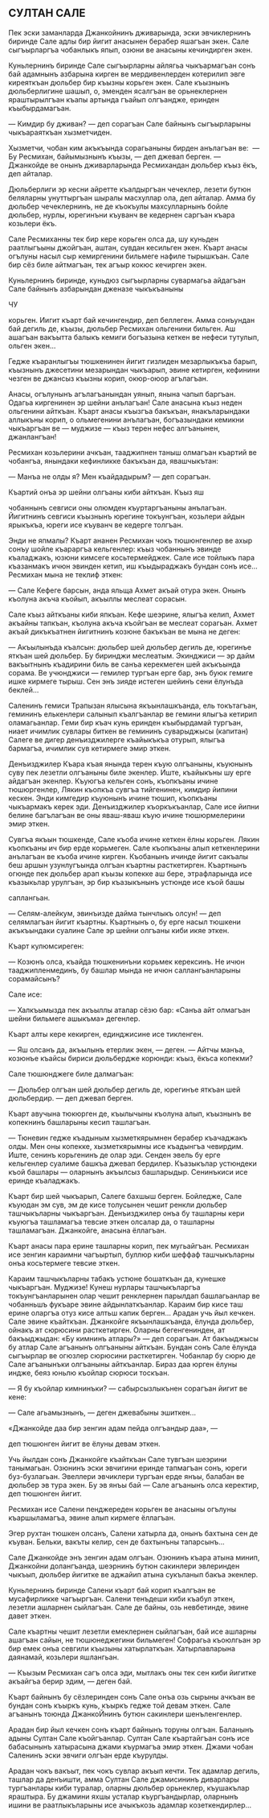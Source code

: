 ## СУЛТАН САЛЕ

Пек эски заманларда Джанкойнинъ дживарында, эски эвчиклернинъ биринде Сале адлы бир йигит анасынен берабер яшагъан экен.
Сале сыгъырларгъа чобанлыкъ япып, озюни ве анасыны кечиндирген экен.

Куньлернинъ биринде Сале сыгъырларны айлягьа чыкъармагъан сонъ бай адамнынъ азбарына кирген ве мердивенлерден котерилип эвге киреяткъан дюльбер бир къызны корьген экен.
Сале къызнынъ дюльберлигине шашып, о, эменден ясалгъан ве орьнеклернен яраштырылгъан къапы артында гъайып олгъандже, еринден къыбырдамагъан.

— Кимдир бу дживан? — деп сорагъан Сале байнынъ сыгъырларыны чыкъараяткъан хызметчиден.

Хызметчи, чобан ким акъкъында сорагьаныны бирден анълагъан ве:
 — Бу Ресмихан, байымызнынъ къызы, — деп джевап берген. — Джанкойде ве онынъ дживарларында Ресмихандан дюльбер къыз ёкъ, деп айталар.

Дюльберлиги эр кесни айретте къалдыргъан чечеклер, лезети бутюн беляларны унуттыргъан шыралы масхуллар ола, деп айталар.
Амма бу дюльбер чечеклернинъ, не де къокъулы махсулларнынъ бойле дюльбер, нурлы, юрегинъни къуванч ве кедернен саргъан къара козьлери ёкъ.

Сале Ресмиханны тек бир кере корьген олса да, шу куньден раатлыгъыны джойгъан, аштан, сувдан кесильген экен.
Къарт анасы огълуны насыл сыр кемиргенини бильмеге нафиле тырышкъан.
Сале бир сёз биле айтмагъан, тек агъыр кокюс кечирген экен.

Куньлернинъ биринде, куньдюз сыгъырларны сувармагьа айдагъан Сале байнынъ азбарындан дженазе чыкъкъаныны

ЧУ

корьген.
Иигит къарт бай кечингендир, деп беллеген.
Амма сонъундан бай дегиль де, къызы, дюльбер Ресмихан ольгенини бильген.
Аш ашагъан вакъытта балыкъ кемиги богъазына кеткен ве нефеси тутулып, ольген экен...

Гедже къаранлыгъы тюшкенинен йигит гизлиден мезарлыкъкъа барып, къызнынъ джесетини мезарындан чыкъарып, эвине кетирген, кефинини чезген ве джансыз къызны корип, окюр-оюор агълагъан.

Анасы, огълунынъ агълагъанындан уянып, янына чапып баргъан.
Одагьа киргенинен эр шейни анълагъан!
Сале анасына къыз неден ольгенини айткъан.
Къарт анасы къызгъа бакъкъан, янакъларындаки аллыкъны корип, о ольмегенини анълагъан, богъазындаки кемикни чыкъаргъан ве — муджизе — къыз терен нефес алгъанынен, джанлангъан!

Ресмихан козьлерини ачкъан, тааджипнен таныш олмагъан къартий ве чобангъа, янындаки кефинликке бакъкъан да, явашчыкътан:

— Манъа не олды я?
Мен къайдадырым? — деп сорагъан.

Къартий онъа эр шейни олгъаны киби айткъан.
Къыз яш

чобаннынъ севгиси оны олюмден къуртаргъаныны анълагъан.
Йигитнинъ севгиси къызнынъ юрегине токъунгъан, козьлери айдын ярыкъкъа, юреги исе къуванч ве кедерге толгъан.

Энди не япмалы?
Къарт ананен Ресмихан чокъ тюшюнгенлер ве ахыр сонъу шойле къараргъа кельгенлер: къыз чобаннынъ эвинде къаладжакъ, юзюни кимсеге косьтермейджек.
Сале исе тойлыкъ пара къазанмакъ ичюн эвинден кетип, иш къыдыраджакъ бундан сонъ исе...
Ресмихан мына не теклиф эткен:

— Сале Кефеге барсын, анда яльща Ахмет акъай отура экен.
Онынъ къолуна акъча къойып, акъыллы меслеат сорасын.

Сале къыз айткъаны киби япкъан.
Кефе шеэрине, ялыгъа келип, Ахмет акъайны тапкъан, къолуна акъча къойгъан ве меслеат сорагьан.
Ахмет акъай дикъкъатнен йигитнинъ козюне бакъкъан ве мына не деген:

— Акъылынъда къалсын: дюльбер шей дюльбер дегиль де, юрегинъе яткъан шей дюльбер.
Бу биринджи меслеатым.
Экинджиси — эр дайм вакъытнынъ къадирини биль ве санъа керекмеген шей акъкъында сорама.
Ве учюнджиси — гемилер тургъан ерге бар, энъ буюк гемиге ишке кирмеге тырыш.
Сен энъ зияде истеген шейинъ сени ёлунъда беклей...

Саленинъ гемиси Трапызан ялысына якъынлашкъанда, ель токътагъан, гемининъ елькенлери салынып къалгъанлар ве гемини ялыгъа кетирип оламагьанлар.
Геми бир къач кунь еринден къыбырдамай тургъан, ниает ичимлик сувлары биткен ве гемининъ суварыджысы (капитан) Салеге ве дигер денъизджилерге къайыкъкъа отурып, ялыгъа бармагъа, ичимлик сув кетирмеге эмир эткен.

Денъизджилер Къара къая янында терен къую олгъаныны, къуюнынъ суву пек лезетли олгъаныны биле экенлер.
Иште, къайыкъны шу ерге айдагъан экенлер.
Къуюгъа кельген сонъ, къопкъаны ичине тюшюргенлер, Лякин къопкъа сувгъа тийгенинен, кимдир йипини кескен.
Энди кимгедир къуюнынъ ичине тюшип, къопкъаны чыкъармакъ керек эди.
Денъизджилер къоркъкъанлар, Сале исе йипни белине багълагъан ве оны яваш-яваш къую ичине тюшюрмелерини эмир эткен.

Сувгъа якъын тюшкенде, Сале къоба ичине кеткен ёлны корьген.
Лякин къопкъаны ич бир ерде корьмеген.
Сале къопкъаны алып кеткенлерини анълагъан ве къоба ичине кирген.
Къобанынъ ичинде йигит сакъалы беш аршын узунлугъында олгъан къартны расткетирген.
Къартнынъ огюнде пек дюльбер арап къызы копекке аш бере, этрафларында исе къазыкьлар урулгъан, эр бир къазыкънынъ устюнде исе къой башы

саплангьан.

— Селям-алейкум, эвинъизде дайма тынчлыкъ олсун! — деп селямлагъан йигит къартны.
Къартнынъ о, бу ерге насыл тюшкени акъкъындаки суалине Сале эр шейни олгъаны киби икяе эткен.

Къарт кулюмсиреген:

— Козюнъ олса, къайда тюшкенинъни корьмек керексинъ.
Не ичюн тааджипленмединъ, бу башлар мында не ичюн саллангьанларыны сорамайсынъ?

Сале исе:

— Халкъымызда пек акъыллы аталар сёзю бар: «Санъа айт олмагъан шейни бильмеге ашыкъма» дегенлер.

Къарт алты кере кекирген, единджисине исе тикленген.

— Яш олсанъ да, акъылынъ етерлик экен, — деген. — Айтчы манъа, козюнъе къайсы бириси дюльбердже корюнди: къыз, ёкъса копекми?

Сале тюшюнджеге биле далмагъан:

— Дюльбер олгъан шей дюльбер дегиль де, юрегинъе яткъан шей дюльбердир. — деп джевап берген.

Къарт авучына тюкюрген де, къылычыны къолуна алып, къызнынъ ве копекнинъ башларыны кесип ташлагъан.

— Тюневин гедже къадыным хызметкярымнен берабер къачаджакъ олды.
Мен оны копекке, хызметкярымны исе къадынгъа чевирдим.
Иште, сенинъ корьгенинъ де олар эди.
Сенден эвель бу ерге кельгенлер суалиме башкъа джевап бердилер.
Къазыкълар устюндеки къой башлары — оларнынъ акъылсыз башларыдыр.
Сенинъкиси исе еринде къаладжакъ.

Къарт бир шей чыкъарып, Салеге бахшыш берген.
Бойледже, Сале къуюдан эм сув, эм де кисе толусынен чешит ренкли дюльбер ташчыкъларны чыкъаргъан.
Денъизджилер онъа бу ташларны кери къуюгъа ташламагъа тевсие эткен олсалар да, о ташларны ташламагъан.
Джанкойге, анасына ёллагъан.

Къарт анасы пара ерине ташларны корип, пек мугьайгъан.
Ресмихан исе зенгин караимни чагъыртып, буллюр киби шеффаф ташчыкъларны онъа косьтермеге тевсие эткен.

Караим ташчыкъларны табакъ устюне бошаткъан да, кунешке чыкъаргъан.
Муджизе!
Кунеш нурлары ташчыкъларгъа токъунгъанларынен олар чешит ренклернен парылдап башлагьанлар ве чобанньшъ фукъаре эвине айдынлаткъанлар.
Караим бир кисе таш ерине оларгъа отуз кисе алтьш капик берген...
Арадан учь йыл кечкен.
Сале эвине къайткъан.
Джанкойге якъынлашкъанда, ёлунда дюльбер, ойнакъ ат сюрюсини расткетирген.
Оларны бегенгенинден, ат бакъыджыдан: «Бу кимнинъ атлары?» — деп сорагъан.
Ат бакъыджысы бу атлар Сале агъанынъ олгъаныны айткъан.
Бундан сонъ Сале ёлунда сыгъырлар ве огюзлер сюрюсини расткетирген.
Чобанлар бу сюрю де Сале агъанынъки олгъаныны айткъанлар.
Бираз даа юрген ёлуны индже, беяз юньлю къойлар сюрюси тоскъан.

— Я бу къойлар кимнинъки? — сабырсызлыкънен сорагъан йигит ве кене:

— Сале агьамызнынъ, — деген джевабыны эшиткен...

«Джанкойде даа бир зенгин адам пейда олгъандыр даа», —

деп тюшюнген йигит ве ёлуны девам эткен.

Учь йылдан сонъ Джанкойге къайткъан Сале тувгъан шеэрини танымагьан.
Озюнинъ эски эвчигини еринде тапмагъан сонъ, юреги буз-бузлагьан.
Эвеллери эвчиклери тургъан ерде янъы, балабан ве дюльбер эв тура экен.
Бу эв янъы бай — Сале агъанынъ олса керектир, деп тюшюнген йигит.

Ресмихан исе Салени пенджереден корьген ве анасыны огълуны къаршыламагъа, эвине алып кирмеге ёллагъан.

Эгер рухтан тюшкен олсанъ, Салени хатырла да, онынъ бахтына сен де къуван.
Бельки, вакъты келир, сен де бахтынъны тапарсынъ...

Сале Джанкойде энъ зенгин адам олгъан.
Озюнинъ къара атына минип, Джанкойни долангъанда, шеэрнинъ бутюн сакинлери эвлеринден чыкъып, дюльбер йигитке ве аджайип атына сукъланып бакъа экенлер.

Куньлернинъ биринде Салени къарт бай корип къалгъан ве мусафирликке чагъыргъан.
Салени тенъдеши киби къабул эткен, лезетли ашларнен сыйлагъан.
Сале де байны, озь невбетинде, эвине давет эткен.

Сале къартны чешит лезетли емеклернен сыйлагъан, бай исе ашларны ашагъан сайын, не тюшюнеджегини бильмеген!
Софрагьа къоюлгьан эр бир емек онъа севгили къызыны хатырлаткъан.
Хатырлавларына даянамай, козьлери яшлангьан.

— Къызым Ресмихан сагъ олса эди, мытлакъ оны тек сен киби йигитке акъайгъа берир эдим, — деген бай.

Къарт байнынъ бу сёзлеринден сонъ Сале онъа озь сырыны ачкъан ве бундан сонъ къыркъ кунь, къыркъ гедже той девам эткен.
Сале агъанынъ тоюнда ДжанкоЙнинъ бутюн сакинлери шенъленгенлер.

Арадан бир йыл кечкен сонъ къарт байнынъ торуны олгъан.
Баланынъ адыны Султан Сале къойгъанлар.
Султан Сале къартайгъан сонъ исе бабасынынъ хатырасына джами къурмагъа эмир эткен.
Джами чобан Саленинъ эски эвчиги олгъан ерде къурулды.

Арадан чокъ вакъыт, пек чокъ сувлар акъып кечти.
Тек адамлар дегиль, ташлар да денъишти, амма Султан Сале джамисининъ диварлары тургъанлары киби туралар, оларны дюльбер орьнеклер, къушакълар яраштыра.
Бу джамини яхшы усталар къургъандырлар, оларнынъ ишини ве раатлыкъларыны исе ачыкъкозь адамлар козеткендирлер...
